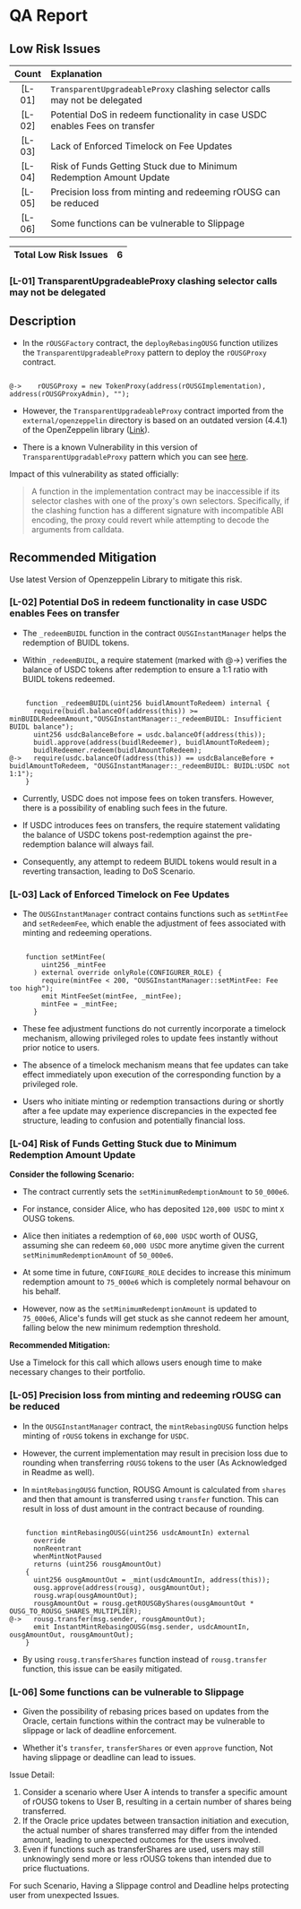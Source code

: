 # QA Report

## Low Risk Issues

| Count | Explanation |
|:--:|:-------|
| [L-01] | `TransparentUpgradeableProxy` clashing selector calls may not be delegated |  
| [L-02] | Potential DoS in redeem functionality in case USDC enables Fees on transfer |  
| [L-03] | Lack of Enforced Timelock on Fee Updates |  
| [L-04] | Risk of Funds Getting Stuck due to Minimum Redemption Amount Update |  
| [L-05] | Precision loss from minting and redeeming rOUSG can be reduced |
| [L-06] | Some functions can be vulnerable to Slippage |   

| Total Low Risk Issues | 6 |
|:--:|:--:|

### [L-01] TransparentUpgradeableProxy clashing selector calls may not be delegated

## Description

* In the `rOUSGFactory` contract, the `deployRebasingOUSG` function utilizes the `TransparentUpgradeableProxy` pattern to deploy the `rOUSGProxy` contract. 

```solidity

@->    rOUSGProxy = new TokenProxy(address(rOUSGImplementation), address(rOUSGProxyAdmin), "");

```

* However, the `TransparentUpgradeableProxy` contract imported from the `external/openzeppelin` directory is based on an outdated version (4.4.1) of the OpenZeppelin library ([Link](https://github.com/code-423n4/2024-03-ondo-finance/blob/main/contracts/external/openzeppelin/contracts/proxy/TransparentUpgradeableProxy.sol#L2)).

* There is a known Vulnerability in this version of `TransparentUpgradableProxy` pattern which you can see [here](https://github.com/OpenZeppelin/openzeppelin-contracts/security/advisories/GHSA-mx2q-35m2-x2rh).

Impact of this vulnerability as stated officially:

> A function in the implementation contract may be inaccessible if its selector clashes with one of the proxy's own selectors. Specifically, if the clashing function has a different signature with incompatible ABI encoding, the proxy could revert while attempting to decode the arguments from calldata.

## Recommended Mitigation

Use latest Version of Openzeppelin Library to mitigate this risk.

### [L-02] Potential DoS in redeem functionality in case USDC enables Fees on transfer

* The `_redeemBUIDL` function in the contract `OUSGInstantManager` helps the redemption of BUIDL tokens.

* Within `_redeemBUIDL`, a require statement (marked with @->) verifies the balance of USDC tokens after redemption to ensure a 1:1 ratio with BUIDL tokens redeemed.

```solidity

    function _redeemBUIDL(uint256 buidlAmountToRedeem) internal {
      require(buidl.balanceOf(address(this)) >= minBUIDLRedeemAmount,"OUSGInstantManager::_redeemBUIDL: Insufficient BUIDL balance");
      uint256 usdcBalanceBefore = usdc.balanceOf(address(this));
      buidl.approve(address(buidlRedeemer), buidlAmountToRedeem);
      buidlRedeemer.redeem(buidlAmountToRedeem);
@->   require(usdc.balanceOf(address(this)) == usdcBalanceBefore + buidlAmountToRedeem, "OUSGInstantManager::_redeemBUIDL: BUIDL:USDC not 1:1");
    }

```

* Currently, USDC does not impose fees on token transfers. However, there is a possibility of enabling such fees in the future.

* If USDC introduces fees on transfers, the require statement validating the balance of USDC tokens post-redemption against the pre-redemption balance will always fail.

* Consequently, any attempt to redeem BUIDL tokens would result in a reverting transaction, leading to DoS Scenario.

### [L-03] Lack of Enforced Timelock on Fee Updates

* The `OUSGInstantManager` contract contains functions such as `setMintFee` and `setRedeemFee`, which enable the adjustment of fees associated with minting and redeeming operations.

```solidity

    function setMintFee(
        uint256 _mintFee
      ) external override onlyRole(CONFIGURER_ROLE) {
        require(mintFee < 200, "OUSGInstantManager::setMintFee: Fee too high");
        emit MintFeeSet(mintFee, _mintFee);
        mintFee = _mintFee;
      }

```

* These fee adjustment functions do not currently incorporate a timelock mechanism, allowing privileged roles to update fees instantly without prior notice to users.

* The absence of a timelock mechanism means that fee updates can take effect immediately upon execution of the corresponding function by a privileged role.

* Users who initiate minting or redemption transactions during or shortly after a fee update may experience discrepancies in the expected fee structure, leading to confusion and potentially financial loss.

### [L-04] Risk of Funds Getting Stuck due to Minimum Redemption Amount Update

**Consider the following Scenario:**

* The contract currently sets the `setMinimumRedemptionAmount` to `50_000e6`.

* For instance, consider Alice, who has deposited `120,000 USDC` to mint `X` OUSG tokens.

* Alice then initiates a redemption of `60,000 USDC` worth of OUSG, assuming she can redeem `60,000 USDC` more anytime given the current `setMinimumRedemptionAmount` of `50_000e6`.

* At some time in future, `CONFIGURE_ROLE` decides to increase this minimum redemption amount to `75_000e6` which is completely normal behavour on his behalf.

* However, now as the `setMinimumRedemptionAmount` is updated to `75_000e6`, Alice's funds will get stuck as she cannot redeem her amount, falling below the new minimum redemption threshold.

**Recommended Mitigation:**

Use a Timelock for this call which allows users enough time to make necessary changes to their portfolio.

### [L-05] Precision loss from minting and redeeming rOUSG can be reduced

* In the `OUSGInstantManager` contract, the `mintRebasingOUSG` function helps minting of `rOUSG` tokens in exchange for `USDC`.

* However, the current implementation may result in precision loss due to rounding when transferring `rOUSG` tokens to the user (As Acknowledged in Readme as well).

* In `mintRebasingOUSG` function, ROUSG Amount is calculated from `shares` and then that amount is transferred using `transfer` function. This can result in loss of dust amount in the contract because of rounding.

```solidity

    function mintRebasingOUSG(uint256 usdcAmountIn) external
      override
      nonReentrant
      whenMintNotPaused
      returns (uint256 rousgAmountOut)
    {
      uint256 ousgAmountOut = _mint(usdcAmountIn, address(this));
      ousg.approve(address(rousg), ousgAmountOut);
      rousg.wrap(ousgAmountOut);
      rousgAmountOut = rousg.getROUSGByShares(ousgAmountOut * OUSG_TO_ROUSG_SHARES_MULTIPLIER);
@->   rousg.transfer(msg.sender, rousgAmountOut);
      emit InstantMintRebasingOUSG(msg.sender, usdcAmountIn, ousgAmountOut, rousgAmountOut);
    }

```

* By using `rousg.transferShares` function instead of `rousg.transfer` function, this issue can be easily mitigated.

### [L-06] Some functions can be vulnerable to Slippage

* Given the possibility of rebasing prices based on updates from the Oracle, certain functions within the contract may be vulnerable to slippage or lack of deadline enforcement.

* Whether it's `transfer`, `transferShares` or even `approve` function, Not having slippage or deadline can lead to issues.

Issue Detail:

1. Consider a scenario where User A intends to transfer a specific amount of rOUSG tokens to User B, resulting in a certain number of shares being transferred.
2. If the Oracle price updates between transaction initiation and execution, the actual number of shares transferred may differ from the intended amount, leading to unexpected outcomes for the users involved.
3. Even if functions such as transferShares are used, users may still unknowingly send more or less rOUSG tokens than intended due to price fluctuations.

For such Scenario, Having a Slippage control and Deadline helps protecting user from unexpected Issues.